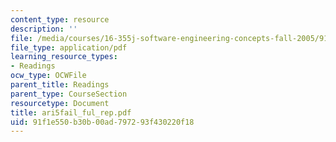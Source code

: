 ```yaml
---
content_type: resource
description: ''
file: /media/courses/16-355j-software-engineering-concepts-fall-2005/91f1e550b30b00ad797293f430220f18_ari5fail_ful_rep.pdf
file_type: application/pdf
learning_resource_types:
- Readings
ocw_type: OCWFile
parent_title: Readings
parent_type: CourseSection
resourcetype: Document
title: ari5fail_ful_rep.pdf
uid: 91f1e550-b30b-00ad-7972-93f430220f18
---
```

